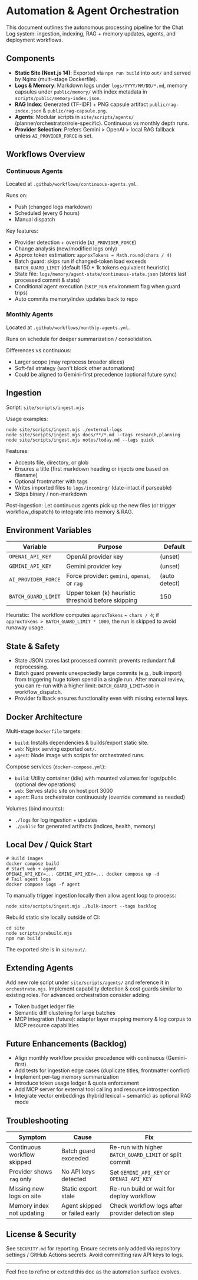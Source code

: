 # Automation & Agent Orchestration

This document outlines the autonomous processing pipeline for the Chat Log system: ingestion, indexing, RAG + memory updates, agents, and deployment workflows.

## Components

- **Static Site (Next.js 14)**: Exported via `npm run build` into `out/` and served by Nginx (multi-stage Dockerfile).
- **Logs & Memory**: Markdown logs under `logs/YYYY/MM/DD/*.md`, memory capsules under `public/memory/` with index metadata in `scripts/public/memory-index.json`.
- **RAG Index**: Generated (TF-IDF) + PNG capsule artifact `public/rag-index.json` & `public/rag-capsule.png`.
- **Agents**: Modular scripts in `site/scripts/agents/` (planner/orchestrator/role-specific). Continuous vs monthly depth runs.
- **Provider Selection**: Prefers Gemini > OpenAI > local RAG fallback unless `AI_PROVIDER_FORCE` is set.

## Workflows Overview

### Continuous Agents
Located at `.github/workflows/continuous-agents.yml`.

Runs on:
- Push (changed logs markdown)
- Scheduled (every 6 hours)
- Manual dispatch

Key features:
- Provider detection + override (`AI_PROVIDER_FORCE`)
- Change analysis (new/modified logs only)
- Approx token estimation: `approxTokens = Math.round(chars / 4)`
- Batch guard: skips run if changed-token load exceeds `BATCH_GUARD_LIMIT` (default 150 * 1k tokens equivalent heuristic)
- State file: `logs/memory/agent-state/continuous-state.json` (stores last processed commit & stats)
- Conditional agent execution (`SKIP_RUN` environment flag when guard trips)
- Auto commits memory/index updates back to repo

### Monthly Agents
Located at `.github/workflows/monthly-agents.yml`.

Runs on schedule for deeper summarization / consolidation.

Differences vs continuous:
- Larger scope (may reprocess broader slices)
- Soft-fail strategy (won't block other automations)
- Could be aligned to Gemini-first precedence (optional future sync)

## Ingestion

Script: `site/scripts/ingest.mjs`

Usage examples:
```
node site/scripts/ingest.mjs ./external-logs
node site/scripts/ingest.mjs docs/**/*.md --tags research,planning
node site/scripts/ingest.mjs notes/today.md --tags quick
```
Features:
- Accepts file, directory, or glob
- Ensures a title (first markdown heading or injects one based on filename)
- Optional frontmatter with tags
- Writes imported files to `logs/incoming/` (date-intact if parseable)
- Skips binary / non-markdown

Post-ingestion: Let continuous agents pick up the new files (or trigger workflow_dispatch) to integrate into memory & RAG.

## Environment Variables

| Variable | Purpose | Default |
|----------|---------|---------|
| `OPENAI_API_KEY` | OpenAI provider key | (unset) |
| `GEMINI_API_KEY` | Gemini provider key | (unset) |
| `AI_PROVIDER_FORCE` | Force provider: `gemini`, `openai`, or `rag` | (auto detect) |
| `BATCH_GUARD_LIMIT` | Upper token (k) heuristic threshold before skipping | 150 |

Heuristic: The workflow computes `approxTokens` ~ `chars / 4`; if `approxTokens > BATCH_GUARD_LIMIT * 1000`, the run is skipped to avoid runaway usage.

## State & Safety

- State JSON stores last processed commit: prevents redundant full reprocessing.
- Batch guard prevents unexpectedly large commits (e.g., bulk import) from triggering huge token spend in a single run. After manual review, you can re-run with a higher limit: `BATCH_GUARD_LIMIT=500` in workflow_dispatch.
- Provider fallback ensures functionality even with missing external keys.

## Docker Architecture

Multi-stage `Dockerfile` targets:
- `build`: Installs dependencies & builds/export static site.
- `web`: Nginx serving exported `out/`.
- `agent`: Node image with scripts for orchestrated runs.

Compose services (`docker-compose.yml`):
- `build`: Utility container (idle) with mounted volumes for logs/public (optional dev operations)
- `web`: Serves static site on host port 3000
- `agent`: Runs orchestrator continuously (override command as needed)

Volumes (bind mounts):
- `./logs` for log ingestion + updates
- `./public` for generated artifacts (indices, health, memory)

## Local Dev / Quick Start

```
# Build images
docker compose build
# Start web + agent
OPENAI_API_KEY=... GEMINI_API_KEY=... docker compose up -d
# Tail agent logs
docker compose logs -f agent
```

To manually trigger ingestion locally then allow agent loop to process:
```
node site/scripts/ingest.mjs ./bulk-import --tags backlog
```

Rebuild static site locally outside of CI:
```
cd site
node scripts/prebuild.mjs
npm run build
```
The exported site is in `site/out/`.

## Extending Agents

Add new role script under `site/scripts/agents/` and reference it in `orchestrate.mjs`. Implement capability detection & cost guards similar to existing roles. For advanced orchestration consider adding:
- Token budget ledger file
- Semantic diff clustering for large batches
- MCP integration (future): adapter layer mapping memory & log corpus to MCP resource capabilities

## Future Enhancements (Backlog)

- Align monthly workflow provider precedence with continuous (Gemini-first)
- Add tests for ingestion edge cases (duplicate titles, frontmatter conflict)
- Implement per-tag memory summarization
- Introduce token usage ledger & quota enforcement
- Add MCP server for external tool calling and resource introspection
- Integrate vector embeddings (hybrid lexical + semantic) as optional RAG mode

## Troubleshooting

| Symptom | Cause | Fix |
|---------|-------|-----|
| Continuous workflow skipped | Batch guard exceeded | Re-run with higher `BATCH_GUARD_LIMIT` or split commit |
| Provider shows `rag` only | No API keys detected | Set `GEMINI_API_KEY` or `OPENAI_API_KEY` |
| Missing new logs on site | Static export stale | Re-run build or wait for deploy workflow |
| Memory index not updating | Agent skipped or failed early | Check workflow logs after provider detection step |

## License & Security

See `SECURITY.md` for reporting. Ensure secrets only added via repository settings / GitHub Actions secrets. Avoid committing raw API keys to logs.

---
Feel free to refine or extend this doc as the automation surface evolves.
